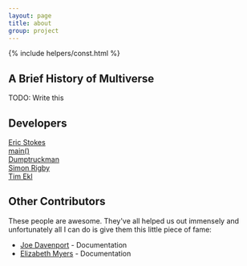 ```yaml
---
layout: page
title: about
group: project
---
```

{% include helpers/const.html %}
## A Brief History of Multiverse

TODO: Write this

## Developers

[Eric Stokes](http://www.github.com/fernferret)  
[main()](http://www.github.com/main--)  
[Dumptruckman](http://www.github.com/dumptruckman)  
[Simon Rigby](http://www.github.com/rigby90)  
[Tim Ekl](http://www.github.com/lithium3141)

## Other Contributors

These people are awesome. They've all helped us out immensely and unfortunately all I can do is give them this little piece of fame:

 - [Joe Davenport](http://www.github.com/acyrid) - Documentation
 - [Elizabeth Myers](http://www.github.com/elizacat) - Documentation

